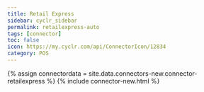 ```yaml
---
title: Retail Express
sidebar: cyclr_sidebar
permalink: retailexpress-auto
tags: [connector]
toc: false
icon: https://my.cyclr.com/api/ConnectorIcon/12834
category: POS
---
```

{% assign connectordata = site.data.connectors-new.connector-retailexpress %}
{% include connector-new.html %}	